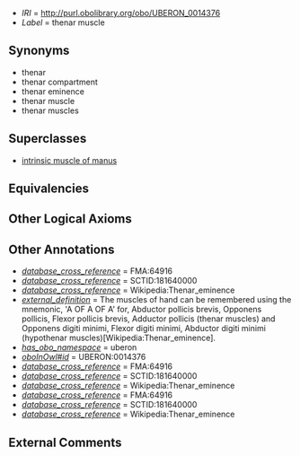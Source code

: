  * *IRI* = http://purl.obolibrary.org/obo/UBERON_0014376
 * *Label* = thenar muscle

## Synonyms

 * thenar
 * thenar compartment
 * thenar eminence
 * thenar muscle
 * thenar muscles

## Superclasses

 * [intrinsic muscle of manus](../../UBERON/75/UBERON_0014375.md)

## Equivalencies


## Other Logical Axioms


## Other Annotations

 * *[database_cross_reference](../../ef/oboInOwl#hasDbXref.md)* = FMA:64916
 * *[database_cross_reference](../../ef/oboInOwl#hasDbXref.md)* = SCTID:181640000
 * *[database_cross_reference](../../ef/oboInOwl#hasDbXref.md)* = Wikipedia:Thenar_eminence
 * *[external_definition](../../UBPROP/01/UBPROP_0000001.md)* = The muscles of hand can be remembered using the mnemonic, 'A OF A OF A' for, Abductor pollicis brevis, Opponens pollicis, Flexor pollicis brevis, Adductor pollicis (thenar muscles) and Opponens digiti minimi, Flexor digiti minimi, Abductor digiti minimi (hypothenar muscles)[Wikipedia:Thenar_eminence].
 * *[has_obo_namespace](../../ce/oboInOwl#hasOBONamespace.md)* = uberon
 * *[oboInOwl#id](../../id/oboInOwl#id.md)* = UBERON:0014376
 * *[database_cross_reference](../../ef/oboInOwl#hasDbXref.md)* = FMA:64916
 * *[database_cross_reference](../../ef/oboInOwl#hasDbXref.md)* = SCTID:181640000
 * *[database_cross_reference](../../ef/oboInOwl#hasDbXref.md)* = Wikipedia:Thenar_eminence
 * *[database_cross_reference](../../ef/oboInOwl#hasDbXref.md)* = FMA:64916
 * *[database_cross_reference](../../ef/oboInOwl#hasDbXref.md)* = SCTID:181640000
 * *[database_cross_reference](../../ef/oboInOwl#hasDbXref.md)* = Wikipedia:Thenar_eminence

## External Comments

